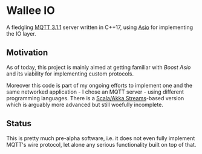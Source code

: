 # Wallee IO

A fledgling [MQTT 3.1.1](http://docs.oasis-open.org/mqtt/mqtt/v3.1.1/os/mqtt-v3.1.1-os.html) server written in C++17,
using [Asio](https://think-async.com/) for implementing the IO layer.

## Motivation

As of today, this project is mainly aimed at getting familiar with *Boost Asio* and its viability for implementing
custom protocols. 

Moreover this code is part of my ongoing efforts to implement one and the same networked application - I chose an MQTT
server - using different programming languages. There is a [Scala/Akka
Streams](https://github.com/obergner/wallee-io)-based version which is arguably more advanced but still woefully
incomplete.

## Status

This is pretty much pre-alpha software, i.e. it does not even fully implement MQTT's wire protocol, let alone any
serious functionality built on top of that. 
